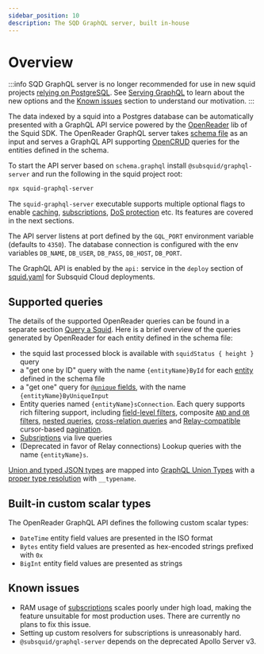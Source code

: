 ```yaml
---
sidebar_position: 10
description: The SQD GraphQL server, built in-house
---
```


# Overview

:::info
SQD GraphQL server is no longer recommended for use in new squid projects [relying on PostgreSQL](/sdk/resources/persisting-data/typeorm). See [Serving GraphQL](/sdk/resources/serving-graphql) to learn about the new options and the [Known issues](#known-issues) section to understand our motivation.
:::

The data indexed by a squid into a Postgres database can be automatically presented with a GraphQL API service powered by the [OpenReader](https://github.com/subsquid/squid-sdk/tree/master/graphql/openreader) lib of the Squid SDK. The OpenReader GraphQL server takes [schema file](/sdk/reference/schema-file) as an input and serves a GraphQL API supporting [OpenCRUD](https://www.opencrud.org/) queries for the entities defined in the schema.

To start the API server based on `schema.graphql` install `@subsquid/graphql-server` and run the following in the squid project root:
```bash
npx squid-graphql-server
```
The `squid-graphql-server` executable supports multiple optional flags to enable [caching](/sdk/reference/openreader-server/configuration/caching), [subscriptions](/sdk/reference/openreader-server/configuration/subscriptions), [DoS protection](/sdk/reference/openreader-server/configuration/dos-protection) etc. Its features are covered in the next sections.

The API server listens at port defined by the `GQL_PORT` environment variable (defaults to `4350`). The database connection is configured with the env variables `DB_NAME`, `DB_USER`, `DB_PASS`, `DB_HOST`, `DB_PORT`.

The GraphQL API is enabled by the `api:` service in the `deploy` section of [squid.yaml](/cloud/reference/manifest) for Subsquid Cloud deployments.

## Supported queries

The details of the supported OpenReader queries can be found in a separate section [Query a Squid](/sdk/reference/openreader-server/api). Here is a brief overview of the queries generated by OpenReader for each entity defined in the schema file:

- the squid last processed block is available with `squidStatus { height }` query 
- a "get one by ID" query with the name `{entityName}ById` for each [entity](/sdk/reference/schema-file/entities) defined in the schema file
- a "get one" query for [`@unique` fields](/sdk/reference/schema-file/indexes-and-constraints), with the name `{entityName}ByUniqueInput`
- Entity queries named `{entityName}sConnection`. Each query supports rich filtering support, including [field-level filters](/sdk/reference/openreader-server/api/queries), composite [`AND` and `OR` filters](/sdk/reference/openreader-server/api/and-or-filters), [nested queries](/sdk/reference/openreader-server/api/nested-field-queries), [cross-relation queries](/sdk/reference/openreader-server/api/cross-relation-field-queries) and [Relay-compatible](https://relay.dev/graphql/connections.htm) cursor-based [pagination](/sdk/reference/openreader-server/api/paginate-query-results).
- [Subsriptions](/sdk/reference/openreader-server/configuration/subscriptions) via live queries
- (Deprecated in favor of Relay connections) Lookup queries with the name `{entityName}s`. 

[Union and typed JSON types](/sdk/reference/schema-file/unions-and-typed-json) are mapped into [GraphQL Union Types](https://graphql.org/learn/schema/#union-types) with a [proper type resolution](/sdk/reference/openreader-server/api/resolve-union-types-interfaces) with `__typename`.

## Built-in custom scalar types

The OpenReader GraphQL API defines the following custom scalar types:

- `DateTime` entity field values are presented in the ISO format
- `Bytes` entity field values are presented as hex-encoded strings prefixed with `0x`
- `BigInt` entity field values are presented as strings

## Known issues

- RAM usage of [subscriptions](/sdk/reference/openreader-server/configuration/subscriptions) scales poorly under high load, making the feature unsuitable for most production uses. There are currently no plans to fix this issue.
- Setting up custom resolvers for subscriptions is unreasonably hard.
- `@subsquid/graphql-server` depends on the deprecated Apollo Server v3.

